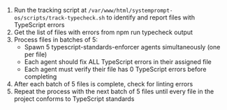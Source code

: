 1. Run the tracking script at `/var/www/html/systemprompt-os/scripts/track-typecheck.sh` to identify and report files with TypeScript errors
2. Get the list of files with errors from npm run typecheck output
3. Process files in batches of 5:
   - Spawn 5 typescript-standards-enforcer agents simultaneously (one per file)
   - Each agent should fix ALL TypeScript errors in their assigned file
   - Each agent must verify their file has 0 TypeScript errors before completing
4. After each batch of 5 files is complete, check for linting errors
5. Repeat the process with the next batch of 5 files until every file in the project conforms to TypeScript standards